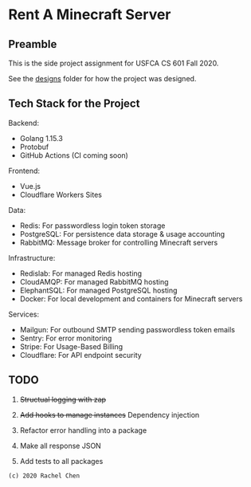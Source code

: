 # Rent A Minecraft Server

## Preamble

This is the side project assignment for USFCA CS 601 Fall 2020.

See the [designs](./designs) folder for how the project was designed.

## Tech Stack for the Project

Backend:
- Golang 1.15.3
- Protobuf
- GitHub Actions (CI coming soon)

Frontend:
- Vue.js
- Cloudflare Workers Sites

Data:
- Redis: For passwordless login token storage
- PostgreSQL: For persistence data storage & usage accounting
- RabbitMQ: Message broker for controlling Minecraft servers

Infrastructure:
- Redislab: For managed Redis hosting
- CloudAMQP: For managed RabbitMQ hosting
- ElephantSQL: For managed PostgreSQL hosting
- Docker: For local development and containers for Minecraft servers

Services:
- Mailgun: For outbound SMTP sending passwordless token emails
- Sentry: For error monitoring
- Stripe: For Usage-Based Billing
- Cloudflare: For API endpoint security

## TODO

1. ~~Structual logging with zap~~

2. ~~Add hooks to manage instances~~ Dependency injection

3. Refactor error handling into a package

4. Make all response JSON

5. Add tests to all packages

```
(c) 2020 Rachel Chen
```